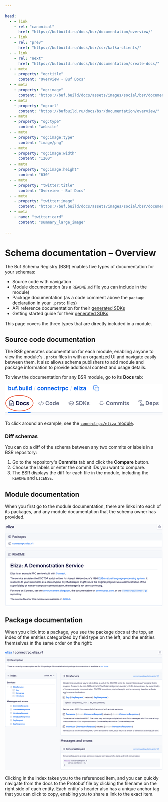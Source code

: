 ```yaml
---

head:
  - - link
    - rel: "canonical"
      href: "https://bufbuild.ru/docs/bsr/documentation/overview/"
  - - link
    - rel: "prev"
      href: "https://bufbuild.ru/docs/bsr/csr/kafka-clients/"
  - - link
    - rel: "next"
      href: "https://bufbuild.ru/docs/bsr/documentation/create-docs/"
  - - meta
    - property: "og:title"
      content: "Overview - Buf Docs"
  - - meta
    - property: "og:image"
      content: "https://buf.build/docs/assets/images/social/bsr/documentation/overview.png"
  - - meta
    - property: "og:url"
      content: "https://bufbuild.ru/docs/bsr/documentation/overview/"
  - - meta
    - property: "og:type"
      content: "website"
  - - meta
    - property: "og:image:type"
      content: "image/png"
  - - meta
    - property: "og:image:width"
      content: "1200"
  - - meta
    - property: "og:image:height"
      content: "630"
  - - meta
    - property: "twitter:title"
      content: "Overview - Buf Docs"
  - - meta
    - property: "twitter:image"
      content: "https://buf.build/docs/assets/images/social/bsr/documentation/overview.png"
  - - meta
    - name: "twitter:card"
      content: "summary_large_image"

---
```


# Schema documentation – Overview

The Buf Schema Registry (BSR) enables five types of documentation for your schemas:

- Source code with navigation
- Module documentation (as a `README.md` file you can include in the module)
- Package documentation (as a code comment above the `package` declaration in your `.proto` files)
- API reference documentation for their [generated SDKs](../../generated-sdks/sdk-documentation/#api-reference)
- Getting started guide for their [generated SDKs](../../generated-sdks/sdk-documentation/)

This page covers the three types that are directly included in a module.

## Source code documentation

The BSR generates documentation for each module, enabling anyone to view the module's `.proto` files in with an organized UI and navigate easily between them. It also allows schema publishers to add module and package information to provide additional context and usage details.

To view the documentation for any BSR module, go to its **Docs** tab:

![Docs tab in main navigation](../../../images/bsr/docs-nav-link.png)

To click around an example, see the [`connectrpc/eliza` module](https://buf.build/connectrpc/eliza).

### Diff schemas

You can do a diff of the schema between any two commits or labels in a BSR repository:

1.  Go to the repository's **Commits** tab and click the **Compare** button.
2.  Choose the labels or enter the commit IDs you want to compare.
3.  The BSR displays the diff for each file in the module, including the `README` and `LICENSE`.

## Module documentation

When you first go to the module documentation, there are links into each of its packages, and any module documentation that the schema owner has provided.

![Module documentation](../../../images/bsr/docs-generated-module.png)

## Package documentation

When you click into a package, you see the package docs at the top, an index of the entities categorized by field type on the left, and the entities themselves in the same order on the right:

![Entity documentation](../../../images/bsr/docs-generated-fields.png)

Clicking in the index takes you to the referenced item, and you can quickly navigate from the docs to the Protobuf file by clicking the filename on the right side of each entity. Each entity's header also has a unique anchor tag that you can click to copy, enabling you to share a link to the exact item.
